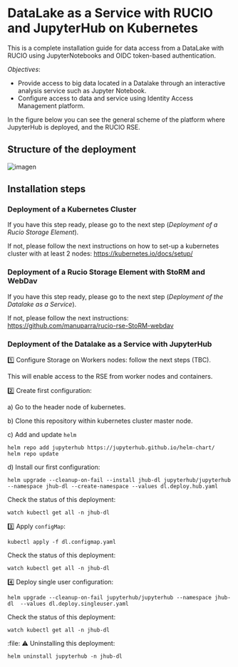 # DataLake as a Service with RUCIO and JupyterHub on Kubernetes

This is a complete installation guide for data access from a DataLake with RUCIO using JupyterNotebooks and OIDC token-based authentication.


*Objectives*:

- Provide access to big data located in a Datalake through an interactive analysis service such as Jupyter Notebook.
- Configure access to data and service using Identity Access Management platform.

In the figure below you can see the general scheme of the platform where JupyterHub is deployed, and the RUCIO RSE.

## Structure of the deployment

![imagen](https://user-images.githubusercontent.com/7033451/191051003-4543d728-1456-43d2-bd22-f45a400aa42d.png)

## Installation steps

### Deployment of a Kubernetes Cluster

If you have this step ready, please go to the next step (*Deployment of a Rucio Storage Element*).

If not, please follow the next instructions on how to set-up a kubernetes cluster with at least 2 nodes: https://kubernetes.io/docs/setup/

### Deployment of a Rucio Storage Element with StoRM and WebDav

If you have this step ready, please go to the next step (*Deployment of the Datalake as a Service*).

If not, please follow the next instructions: https://github.com/manuparra/rucio-rse-StoRM-webdav

### Deployment of the Datalake as a Service with JupyterHub 

:one: Configure Storage on Workers nodes: follow the next steps (TBC).

This will enable access to the RSE from worker nodes and containers.

:two: Create first configuration:

a) Go to the header node of kubernetes.

b) Clone this repository within kubernetes cluster master node.

c) Add and update `helm`

```
helm repo add jupyterhub https://jupyterhub.github.io/helm-chart/
helm repo update
```

d) Install our first configuration:

```
helm upgrade --cleanup-on-fail --install jhub-dl jupyterhub/jupyterhub --namespace jhub-dl --create-namespace --values dl.deploy.hub.yaml
```

Check the status of this deployment:

```
watch kubectl get all -n jhub-dl
```

:three:  Apply `configMap`:

```
kubectl apply -f dl.configmap.yaml
```

Check the status of this deployment:

```
watch kubectl get all -n jhub-dl
```

:four:  Deploy single user configuration: 

```
helm upgrade --cleanup-on-fail jupyterhub/jupyterhub --namespace jhub-dl  --values dl.deploy.singleuser.yaml
```

Check the status of this deployment:

```
watch kubectl get all -n jhub-dl
```

:file: :warning:  Uninstalling this deployment:

```
helm uninstall jupyterhub -n jhub-dl
```


